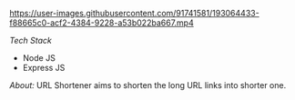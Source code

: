 


https://user-images.githubusercontent.com/91741581/193064433-f88665c0-acf2-4384-9228-a53b022ba667.mp4

*Tech Stack*
<ul>
  <li>Node JS</li>
  <li>Express JS</li>
</ul>

*About:*
URL Shortener aims to shorten the long URL links into shorter one. 
